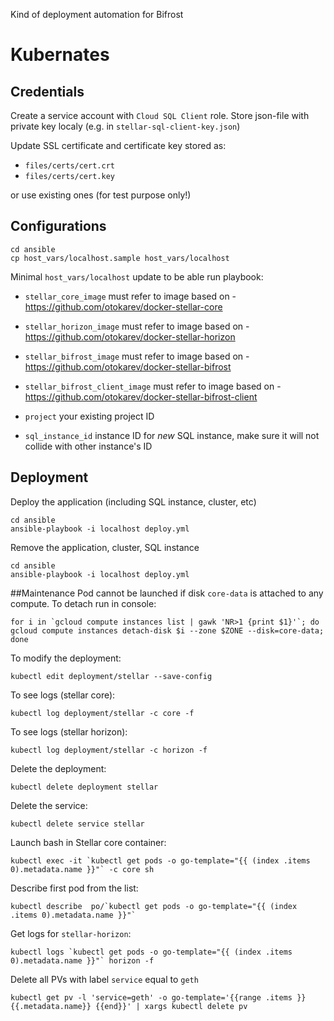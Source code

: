 Kind of deployment automation for Bifrost

# Kubernates 
## Credentials
Create a service account with `Cloud SQL Client` role. Store json-file with private key localy (e.g. in `stellar-sql-client-key.json`)

Update SSL certificate and certificate key stored as:
* `files/certs/cert.crt`
* `files/certs/cert.key`

or use existing ones (for test purpose only!)
## Configurations
```text
cd ansible
cp host_vars/localhost.sample host_vars/localhost
```

Minimal `host_vars/localhost` update to be able run playbook:

* `stellar_core_image` must refer to image based on - https://github.com/otokarev/docker-stellar-core
* `stellar_horizon_image` must refer to image based on - https://github.com/otokarev/docker-stellar-horizon
* `stellar_bifrost_image` must refer to image based on - https://github.com/otokarev/docker-stellar-bifrost
* `stellar_bifrost_client_image` must refer to image based on - https://github.com/otokarev/docker-stellar-bifrost-client

* `project` your existing project ID

* `sql_instance_id` instance ID for *new* SQL instance, make sure it will not collide with other instance's ID


## Deployment
Deploy the application (including SQL instance, cluster, etc)
```
cd ansible
ansible-playbook -i localhost deploy.yml
```
Remove the application, cluster, SQL instance
```text
cd ansible
ansible-playbook -i localhost deploy.yml
```

##Maintenance
Pod cannot be launched if disk `core-data` is attached to any compute. To detach run in console:
```text
for i in `gcloud compute instances list | gawk 'NR>1 {print $1}'`; do gcloud compute instances detach-disk $i --zone $ZONE --disk=core-data; done
```

To modify the deployment:
```
kubectl edit deployment/stellar --save-config
```
To see logs (stellar core):
```
kubectl log deployment/stellar -c core -f
```
To see logs (stellar horizon):
```
kubectl log deployment/stellar -c horizon -f
```
Delete the deployment:
```text
kubectl delete deployment stellar
```
Delete the service:
```text
kubectl delete service stellar
```
Launch bash in Stellar core container:
```text
kubectl exec -it `kubectl get pods -o go-template="{{ (index .items 0).metadata.name }}"` -c core sh
```
Describe first pod from the list:
```text
kubectl describe  po/`kubectl get pods -o go-template="{{ (index .items 0).metadata.name }}"`
```
Get logs for `stellar-horizon`:
```text
kubectl logs `kubectl get pods -o go-template="{{ (index .items 0).metadata.name }}"` horizon -f
```

Delete all PVs with label `service` equal to `geth`
```text
kubectl get pv -l 'service=geth' -o go-template='{{range .items }}{{.metadata.name}} {{end}}' | xargs kubectl delete pv
```
